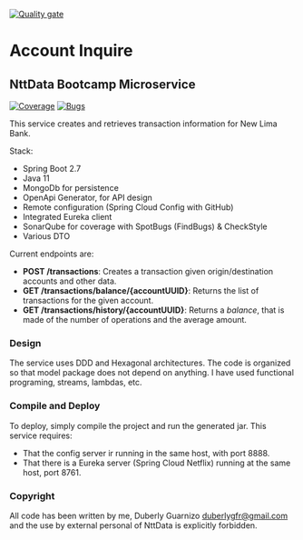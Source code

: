 [![Quality gate](https://duberlyguarnizo.com/sonarqube/api/project_badges/quality_gate?project=Bootcamp-Account-Inquire-Service&token=sqb_fb30b73e25c1d90bcdd261a9752d81aa40ee8538)](https://duberlyguarnizo.com/sonarqube/dashboard?id=Bootcamp-Account-Inquire-Service)

# Account Inquire

## NttData Bootcamp Microservice

[![Coverage](https://duberlyguarnizo.com/sonarqube/api/project_badges/measure?project=Bootcamp-Account-Inquire-Service&metric=coverage&token=sqb_fb30b73e25c1d90bcdd261a9752d81aa40ee8538)](https://duberlyguarnizo.com/sonarqube/dashboard?id=Bootcamp-Account-Inquire-Service)
[![Bugs](https://duberlyguarnizo.com/sonarqube/api/project_badges/measure?project=Bootcamp-Account-Inquire-Service&metric=bugs&token=sqb_fb30b73e25c1d90bcdd261a9752d81aa40ee8538)](https://duberlyguarnizo.com/sonarqube/dashboard?id=Bootcamp-Account-Inquire-Service)

This service creates and retrieves transaction information for New Lima Bank.

Stack:

- Spring Boot 2.7
- Java 11
- MongoDb for persistence
- OpenApi Generator, for API design
- Remote configuration (Spring Cloud Config with GitHub)
- Integrated Eureka client
- SonarQube for coverage with SpotBugs (FindBugs) & CheckStyle
- Various DTO

Current endpoints are:

- **POST /transactions**: Creates a transaction given origin/destination accounts and other data.
- **GET /transactions/balance/{accountUUID}**: Returns the list of transactions for the given account.
- **GET /transactions/history/{accountUUID}**: Returns a *balance*, that is made of the number of operations and the
  average amount.

### Design

The service uses DDD and Hexagonal architectures. The code is organized so that model package does not depend on
anything. I have used functional programing, streams, lambdas, etc.

### Compile and Deploy

To deploy, simply compile the project and run the generated jar. This service requires:

- That the config server ir running in the same host, with port 8888.
- That there is a Eureka server (Spring Cloud Netflix) running at the same host, port 8761.

### Copyright

All code has been written by me, Duberly Guarnizo <duberlygfr@gmail.com> and the use by external personal of NttData is
explicitly forbidden.
